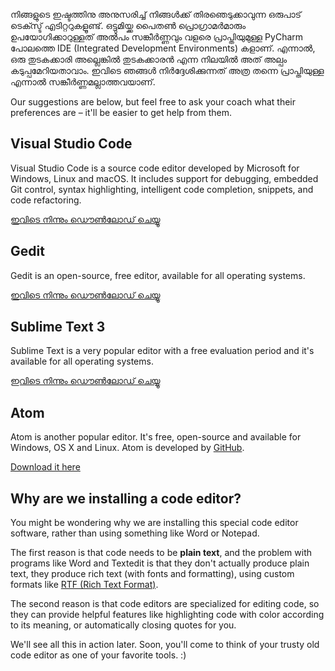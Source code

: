 നിങ്ങളുടെ ഇഷ്ടത്തിനു അനുസരിച്ച് നിങ്ങള്‍ക്ക് തിരഞെടുക്കാവുന്ന ഒരുപാട് ടെക്സ്ട് എടിറ്ററുകളൂണ്ട്. ഒട്ടുമിയ്ക്ക പൈതണ്‍ പ്രൊഗ്രാമര്‍മാരും ഉപയോഗിക്കാറുള്ളത് അല്‍പ‌ം സങ്കീര്‍ണ്ണവും വളരെ പ്രാപ്തിയുമുള്ള PyCharm പോലത്തെ IDE (Integrated Development Environments) കളാണ്. എന്നാല്‍, ഒരു തുടകക്കാരി അല്ലെങ്കില്‍ തുടകക്കാരന്‍ എന്ന നിലയില്‍ അത് അല്പം കടുപ്പമേറിയതാവാം. ഇവിടെ ഞങ്ങള്‍ നിര്‍ദ്ദേശിക്കുന്നത് അത്ര തന്നെ പ്രാപ്തിയുള്ള എന്നാല്‍ സങ്കീര്‍ണ്ണമല്ലാത്തവയാണ്.

Our suggestions are below, but feel free to ask your coach what their preferences are – it'll be easier to get help from them.

## Visual Studio Code

Visual Studio Code is a source code editor developed by Microsoft for Windows, Linux and macOS. It includes support for debugging, embedded Git control, syntax highlighting, intelligent code completion, snippets, and code refactoring.

[ഇവിടെ നിന്നും ഡൌണ്‍ലോഡ് ചെയ്യൂ](https://code.visualstudio.com/download)

## Gedit

Gedit is an open-source, free editor, available for all operating systems.

[ഇവിടെ നിന്നും ഡൌണ്‍ലോഡ് ചെയ്യൂ](https://wiki.gnome.org/Apps/Gedit#Download)

## Sublime Text 3

Sublime Text is a very popular editor with a free evaluation period and it's available for all operating systems.

[ഇവിടെ നിന്നും ഡൌണ്‍ലോഡ് ചെയ്യൂ](https://www.sublimetext.com/3)

## Atom

Atom is another popular editor. It's free, open-source and available for Windows, OS X and Linux. Atom is developed by [GitHub](https://github.com/).

[Download it here](https://atom.io/)

## Why are we installing a code editor?

You might be wondering why we are installing this special code editor software, rather than using something like Word or Notepad.

The first reason is that code needs to be **plain text**, and the problem with programs like Word and Textedit is that they don't actually produce plain text, they produce rich text (with fonts and formatting), using custom formats like [RTF (Rich Text Format)](https://en.wikipedia.org/wiki/Rich_Text_Format).

The second reason is that code editors are specialized for editing code, so they can provide helpful features like highlighting code with color according to its meaning, or automatically closing quotes for you.

We'll see all this in action later. Soon, you'll come to think of your trusty old code editor as one of your favorite tools. :)